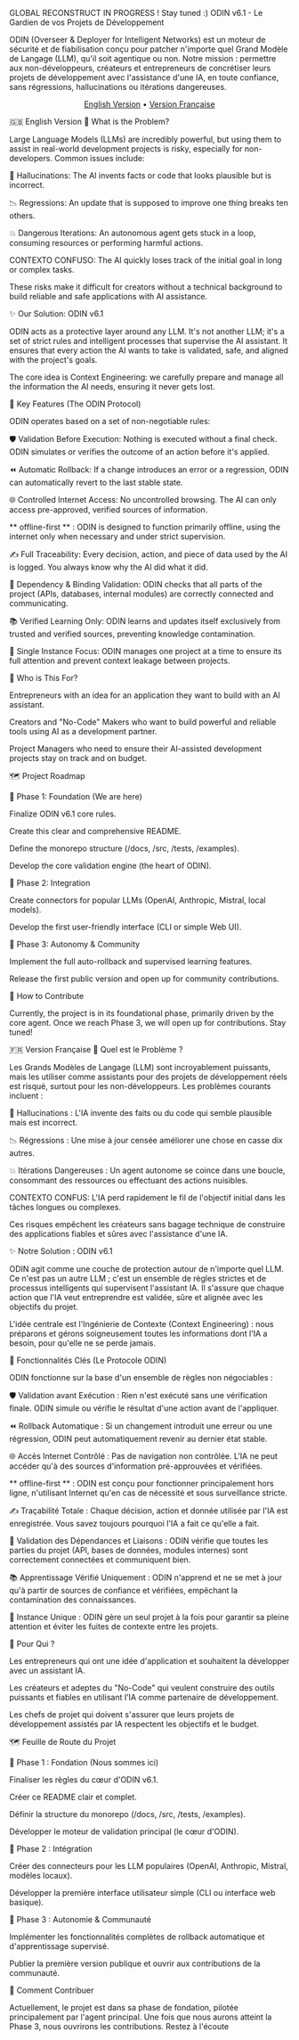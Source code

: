 GLOBAL RECONSTRUCT IN PROGRESS ! Stay tuned :)
ODIN v6.1 - Le Gardien de vos Projets de Développement

ODIN (Overseer & Deployer for Intelligent Networks) est un moteur de sécurité et de fiabilisation conçu pour patcher n'importe quel Grand Modèle de Langage (LLM), qu'il soit agentique ou non. Notre mission : permettre aux non-développeurs, créateurs et entrepreneurs de concrétiser leurs projets de développement avec l'assistance d'une IA, en toute confiance, sans régressions, hallucinations ou itérations dangereuses.

<p align="center">
<a href="#-english-version">English Version</a> • <a href="#-version-française">Version Française</a>
</p>

🇬🇧 English Version
🤔 What is the Problem?

Large Language Models (LLMs) are incredibly powerful, but using them to assist in real-world development projects is risky, especially for non-developers. Common issues include:

👻 Hallucinations: The AI invents facts or code that looks plausible but is incorrect.

📉 Regressions: An update that is supposed to improve one thing breaks ten others.

💥 Dangerous Iterations: An autonomous agent gets stuck in a loop, consuming resources or performing harmful actions.

CONTEXTO CONFUSO: The AI quickly loses track of the initial goal in long or complex tasks.

These risks make it difficult for creators without a technical background to build reliable and safe applications with AI assistance.

✨ Our Solution: ODIN v6.1

ODIN acts as a protective layer around any LLM. It's not another LLM; it's a set of strict rules and intelligent processes that supervise the AI assistant. It ensures that every action the AI wants to take is validated, safe, and aligned with the project's goals.

The core idea is Context Engineering: we carefully prepare and manage all the information the AI needs, ensuring it never gets lost.

🚀 Key Features (The ODIN Protocol)

ODIN operates based on a set of non-negotiable rules:

🛡️ Validation Before Execution: Nothing is executed without a final check. ODIN simulates or verifies the outcome of an action before it's applied.

⏪ Automatic Rollback: If a change introduces an error or a regression, ODIN can automatically revert to the last stable state.

🌐 Controlled Internet Access: No uncontrolled browsing. The AI can only access pre-approved, verified sources of information.

** offline-first ** : ODIN is designed to function primarily offline, using the internet only when necessary and under strict supervision.

✍️ Full Traceability: Every decision, action, and piece of data used by the AI is logged. You always know why the AI did what it did.

🔗 Dependency & Binding Validation: ODIN checks that all parts of the project (APIs, databases, internal modules) are correctly connected and communicating.

📚 Verified Learning Only: ODIN learns and updates itself exclusively from trusted and verified sources, preventing knowledge contamination.

🎯 Single Instance Focus: ODIN manages one project at a time to ensure its full attention and prevent context leakage between projects.

👥 Who is This For?

Entrepreneurs with an idea for an application they want to build with an AI assistant.

Creators and "No-Code" Makers who want to build powerful and reliable tools using AI as a development partner.

Project Managers who need to ensure their AI-assisted development projects stay on track and on budget.

🗺️ Project Roadmap

📍 Phase 1: Foundation (We are here)

Finalize ODIN v6.1 core rules.

Create this clear and comprehensive README.

Define the monorepo structure (/docs, /src, /tests, /examples).

Develop the core validation engine (the heart of ODIN).

📍 Phase 2: Integration

Create connectors for popular LLMs (OpenAI, Anthropic, Mistral, local models).

Develop the first user-friendly interface (CLI or simple Web UI).

📍 Phase 3: Autonomy & Community

Implement the full auto-rollback and supervised learning features.

Release the first public version and open up for community contributions.

🤝 How to Contribute

Currently, the project is in its foundational phase, primarily driven by the core agent. Once we reach Phase 3, we will open up for contributions. Stay tuned!

🇫🇷 Version Française
🤔 Quel est le Problème ?

Les Grands Modèles de Langage (LLM) sont incroyablement puissants, mais les utiliser comme assistants pour des projets de développement réels est risqué, surtout pour les non-développeurs. Les problèmes courants incluent :

👻 Hallucinations : L'IA invente des faits ou du code qui semble plausible mais est incorrect.

📉 Régressions : Une mise à jour censée améliorer une chose en casse dix autres.

💥 Itérations Dangereuses : Un agent autonome se coince dans une boucle, consommant des ressources ou effectuant des actions nuisibles.

CONTEXTO CONFUS: L'IA perd rapidement le fil de l'objectif initial dans les tâches longues ou complexes.

Ces risques empêchent les créateurs sans bagage technique de construire des applications fiables et sûres avec l'assistance d'une IA.

✨ Notre Solution : ODIN v6.1

ODIN agit comme une couche de protection autour de n'importe quel LLM. Ce n'est pas un autre LLM ; c'est un ensemble de règles strictes et de processus intelligents qui supervisent l'assistant IA. Il s'assure que chaque action que l'IA veut entreprendre est validée, sûre et alignée avec les objectifs du projet.

L'idée centrale est l'Ingénierie de Contexte (Context Engineering) : nous préparons et gérons soigneusement toutes les informations dont l'IA a besoin, pour qu'elle ne se perde jamais.

🚀 Fonctionnalités Clés (Le Protocole ODIN)

ODIN fonctionne sur la base d'un ensemble de règles non négociables :

🛡️ Validation avant Exécution : Rien n'est exécuté sans une vérification finale. ODIN simule ou vérifie le résultat d'une action avant de l'appliquer.

⏪ Rollback Automatique : Si un changement introduit une erreur ou une régression, ODIN peut automatiquement revenir au dernier état stable.

🌐 Accès Internet Contrôlé : Pas de navigation non contrôlée. L'IA ne peut accéder qu'à des sources d'information pré-approuvées et vérifiées.

** offline-first ** : ODIN est conçu pour fonctionner principalement hors ligne, n'utilisant Internet qu'en cas de nécessité et sous surveillance stricte.

✍️ Traçabilité Totale : Chaque décision, action et donnée utilisée par l'IA est enregistrée. Vous savez toujours pourquoi l'IA a fait ce qu'elle a fait.

🔗 Validation des Dépendances et Liaisons : ODIN vérifie que toutes les parties du projet (API, bases de données, modules internes) sont correctement connectées et communiquent bien.

📚 Apprentissage Vérifié Uniquement : ODIN n'apprend et ne se met à jour qu'à partir de sources de confiance et vérifiées, empêchant la contamination des connaissances.

🎯 Instance Unique : ODIN gère un seul projet à la fois pour garantir sa pleine attention et éviter les fuites de contexte entre les projets.

👥 Pour Qui ?

Les entrepreneurs qui ont une idée d'application et souhaitent la développer avec un assistant IA.

Les créateurs et adeptes du "No-Code" qui veulent construire des outils puissants et fiables en utilisant l'IA comme partenaire de développement.

Les chefs de projet qui doivent s'assurer que leurs projets de développement assistés par IA respectent les objectifs et le budget.

🗺️ Feuille de Route du Projet

📍 Phase 1 : Fondation (Nous sommes ici)

Finaliser les règles du cœur d'ODIN v6.1.

Créer ce README clair et complet.

Définir la structure du monorepo (/docs, /src, /tests, /examples).

Développer le moteur de validation principal (le cœur d'ODIN).

📍 Phase 2 : Intégration

Créer des connecteurs pour les LLM populaires (OpenAI, Anthropic, Mistral, modèles locaux).

Développer la première interface utilisateur simple (CLI ou interface web basique).

📍 Phase 3 : Autonomie & Communauté

Implémenter les fonctionnalités complètes de rollback automatique et d'apprentissage supervisé.

Publier la première version publique et ouvrir aux contributions de la communauté.

🤝 Comment Contribuer

Actuellement, le projet est dans sa phase de fondation, pilotée principalement par l'agent principal. Une fois que nous aurons atteint la Phase 3, nous ouvrirons les contributions. Restez à l'écoute
